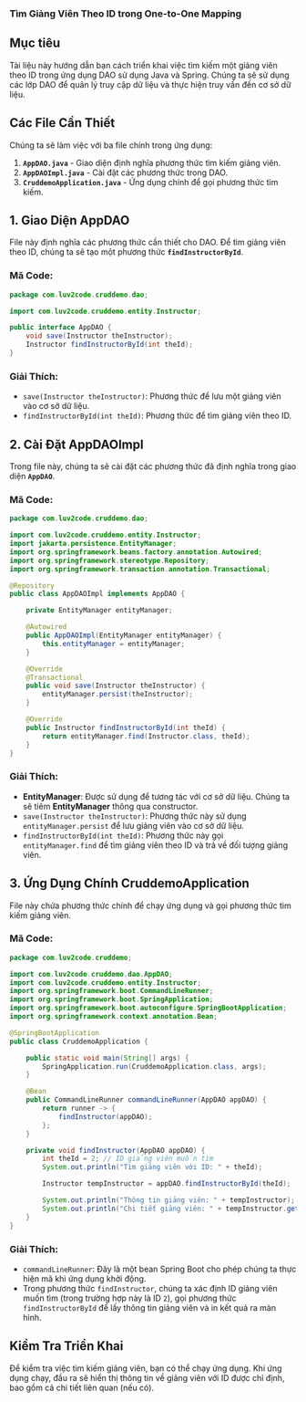 ### Tìm Giảng Viên Theo ID trong One-to-One Mapping

## Mục tiêu

Tài liệu này hướng dẫn bạn cách triển khai việc tìm kiếm một giảng viên theo ID trong ứng dụng DAO sử dụng Java và Spring. Chúng ta sẽ sử dụng các lớp DAO để quản lý truy cập dữ liệu và thực hiện truy vấn đến cơ sở dữ liệu.

## Các File Cần Thiết

Chúng ta sẽ làm việc với ba file chính trong ứng dụng:

1. **`AppDAO.java`** - Giao diện định nghĩa phương thức tìm kiếm giảng viên.
2. **`AppDAOImpl.java`** - Cài đặt các phương thức trong DAO.
3. **`CruddemoApplication.java`** - Ứng dụng chính để gọi phương thức tìm kiếm.

## 1. Giao Diện AppDAO

File này định nghĩa các phương thức cần thiết cho DAO. Để tìm giảng viên theo ID, chúng ta sẽ tạo một phương thức **`findInstructorById`**.

### Mã Code:

```java
package com.luv2code.cruddemo.dao;

import com.luv2code.cruddemo.entity.Instructor;

public interface AppDAO {
    void save(Instructor theInstructor);
    Instructor findInstructorById(int theId);
}
```

### Giải Thích:

- `save(Instructor theInstructor)`: Phương thức để lưu một giảng viên vào cơ sở dữ liệu.
- `findInstructorById(int theId)`: Phương thức để tìm giảng viên theo ID.

## 2. Cài Đặt AppDAOImpl

Trong file này, chúng ta sẽ cài đặt các phương thức đã định nghĩa trong giao diện **`AppDAO`**.

### Mã Code:

```java
package com.luv2code.cruddemo.dao;

import com.luv2code.cruddemo.entity.Instructor;
import jakarta.persistence.EntityManager;
import org.springframework.beans.factory.annotation.Autowired;
import org.springframework.stereotype.Repository;
import org.springframework.transaction.annotation.Transactional;

@Repository
public class AppDAOImpl implements AppDAO {

    private EntityManager entityManager;

    @Autowired
    public AppDAOImpl(EntityManager entityManager) {
        this.entityManager = entityManager;
    }

    @Override
    @Transactional
    public void save(Instructor theInstructor) {
        entityManager.persist(theInstructor);
    }

    @Override
    public Instructor findInstructorById(int theId) {
        return entityManager.find(Instructor.class, theId);
    }
}
```

### Giải Thích:

- **EntityManager**: Được sử dụng để tương tác với cơ sở dữ liệu. Chúng ta sẽ tiêm **EntityManager** thông qua constructor.
- `save(Instructor theInstructor)`: Phương thức này sử dụng `entityManager.persist` để lưu giảng viên vào cơ sở dữ liệu.
- `findInstructorById(int theId)`: Phương thức này gọi `entityManager.find` để tìm giảng viên theo ID và trả về đối tượng giảng viên.

## 3. Ứng Dụng Chính CruddemoApplication

File này chứa phương thức chính để chạy ứng dụng và gọi phương thức tìm kiếm giảng viên.

### Mã Code:

```java
package com.luv2code.cruddemo;

import com.luv2code.cruddemo.dao.AppDAO;
import com.luv2code.cruddemo.entity.Instructor;
import org.springframework.boot.CommandLineRunner;
import org.springframework.boot.SpringApplication;
import org.springframework.boot.autoconfigure.SpringBootApplication;
import org.springframework.context.annotation.Bean;

@SpringBootApplication
public class CruddemoApplication {

    public static void main(String[] args) {
        SpringApplication.run(CruddemoApplication.class, args);
    }

    @Bean
    public CommandLineRunner commandLineRunner(AppDAO appDAO) {
        return runner -> {
            findInstructor(appDAO);
        };
    }

    private void findInstructor(AppDAO appDAO) {
        int theId = 2; // ID giảng viên muốn tìm
        System.out.println("Tìm giảng viên với ID: " + theId);

        Instructor tempInstructor = appDAO.findInstructorById(theId);

        System.out.println("Thông tin giảng viên: " + tempInstructor);
        System.out.println("Chi tiết giảng viên: " + tempInstructor.getInstructorDetail());
    }
}
```

### Giải Thích:

- `commandLineRunner`: Đây là một bean Spring Boot cho phép chúng ta thực hiện mã khi ứng dụng khởi động.
- Trong phương thức `findInstructor`, chúng ta xác định ID giảng viên muốn tìm (trong trường hợp này là ID `2`), gọi phương thức `findInstructorById` để lấy thông tin giảng viên và in kết quả ra màn hình.

## Kiểm Tra Triển Khai

Để kiểm tra việc tìm kiếm giảng viên, bạn có thể chạy ứng dụng. Khi ứng dụng chạy, đầu ra sẽ hiển thị thông tin về giảng viên với ID được chỉ định, bao gồm cả chi tiết liên quan (nếu có).
